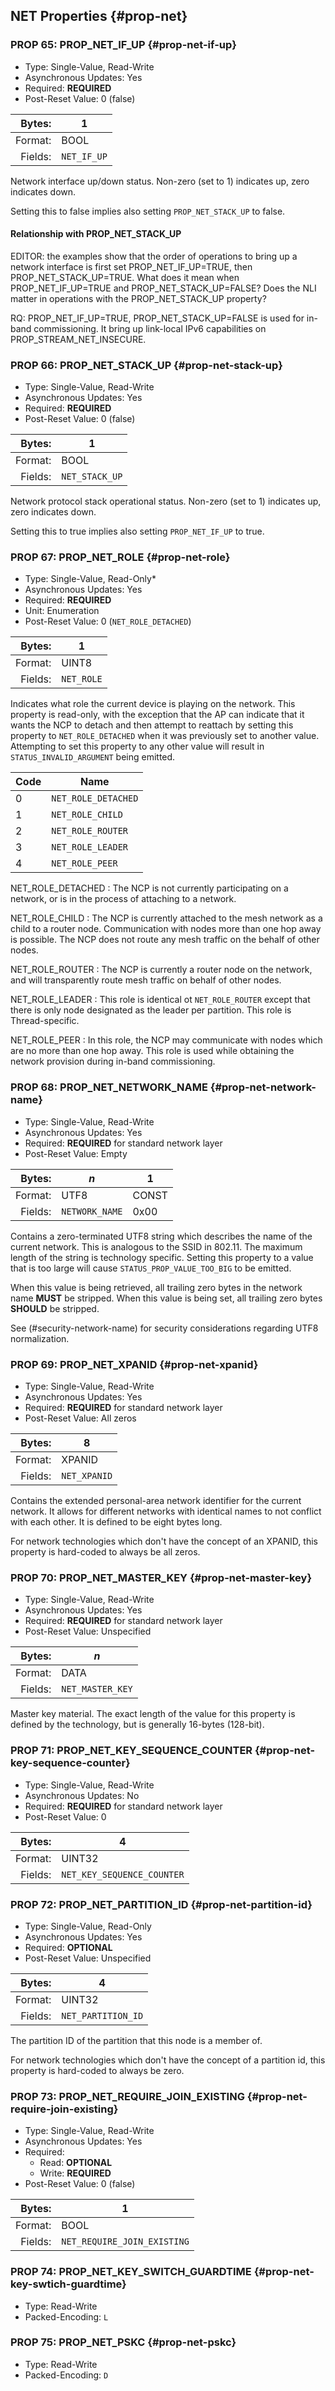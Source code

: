 ## NET Properties {#prop-net}

### PROP 65: PROP_NET_IF_UP  {#prop-net-if-up}

* Type: Single-Value, Read-Write
* Asynchronous Updates: Yes
* Required: **REQUIRED**
* Post-Reset Value: 0 (false)

Bytes:  |    1
-------:|-------------
Format: | BOOL
Fields: | `NET_IF_UP`

Network interface up/down status. Non-zero (set to 1) indicates up, zero indicates down.

Setting this to false implies also setting `PROP_NET_STACK_UP` to false.

#### Relationship with PROP_NET_STACK_UP

EDITOR: the examples show that the order of operations to bring up a network interface is first set PROP_NET_IF_UP=TRUE, then PROP_NET_STACK_UP=TRUE. What does it mean when PROP_NET_IF_UP=TRUE and PROP_NET_STACK_UP=FALSE? Does the NLI matter in operations with the PROP_NET_STACK_UP property?

RQ: PROP_NET_IF_UP=TRUE, PROP_NET_STACK_UP=FALSE is used for in-band commissioning.
It bring up link-local IPv6 capabilities on PROP_STREAM_NET_INSECURE.

### PROP 66: PROP_NET_STACK_UP  {#prop-net-stack-up}

* Type: Single-Value, Read-Write
* Asynchronous Updates: Yes
* Required: **REQUIRED**
* Post-Reset Value: 0 (false)

Bytes:  |    1
-------:|-------------
Format: | BOOL
Fields: | `NET_STACK_UP`

Network protocol stack operational status. Non-zero (set to 1) indicates up, zero indicates down.

Setting this to true implies also setting `PROP_NET_IF_UP` to true.


### PROP 67: PROP_NET_ROLE {#prop-net-role}

* Type: Single-Value, Read-Only\*
* Asynchronous Updates: Yes
* Required: **REQUIRED**
* Unit: Enumeration
* Post-Reset Value: 0 (`NET_ROLE_DETACHED`)

Bytes:  |    1
-------:|-------------
Format: | UINT8
Fields: | `NET_ROLE`

Indicates what role the current device is playing on the network. This property is
read-only, with the exception that the AP can indicate that it wants the NCP to
detach and then attempt to reattach by setting this property to `NET_ROLE_DETACHED`
when it was previously set to another value. Attempting to set this property
to any other value will result in `STATUS_INVALID_ARGUMENT` being emitted.

Code | Name
-----|---------------------
0    | `NET_ROLE_DETACHED`
1    | `NET_ROLE_CHILD`
2    | `NET_ROLE_ROUTER`
3    | `NET_ROLE_LEADER`
4    | `NET_ROLE_PEER`

NET_ROLE_DETACHED
: The NCP is not currently participating on a network, or is in the process of attaching
  to a network.

NET_ROLE_CHILD
: The NCP is currently attached to the mesh network as a child to a router node. Communication
  with nodes more than one hop away is possible. The NCP does not route any mesh traffic on the
  behalf of other nodes.

NET_ROLE_ROUTER
: The NCP is currently a router node on the network, and will transparently route mesh
  traffic on behalf of other nodes.

NET_ROLE_LEADER
: This role is identical ot `NET_ROLE_ROUTER` except that there is only node designated as the
  leader per partition. This role is Thread-specific.

NET_ROLE_PEER
: In this role, the NCP may communicate with nodes which are no more than one hop away. This
  role is used while obtaining the network provision during in-band commissioning.

### PROP 68: PROP_NET_NETWORK_NAME  {#prop-net-network-name}

* Type: Single-Value, Read-Write
* Asynchronous Updates: Yes
* Required: **REQUIRED** for standard network layer
* Post-Reset Value: Empty

Bytes:  |    *n*        | 1
-------:|---------------|------
Format: | UTF8         | CONST
Fields: | `NETWORK_NAME` | 0x00

Contains a zero-terminated UTF8 string which describes the name of
the current network. This is analogous to the SSID in 802.11. The maximum
length of the string is technology specific. Setting this property to a value
that is too large will cause `STATUS_PROP_VALUE_TOO_BIG` to be emitted.

When this value is being retrieved, all trailing zero bytes in the network name
**MUST** be stripped. When this value is being set, all trailing zero bytes
**SHOULD** be stripped.

See (#security-network-name) for security considerations regarding UTF8
normalization.

### PROP 69: PROP_NET_XPANID   {#prop-net-xpanid}

* Type: Single-Value, Read-Write
* Asynchronous Updates: Yes
* Required: **REQUIRED** for standard network layer
* Post-Reset Value: All zeros

Bytes:  |    8
-------:|---------------------
Format: | XPANID
Fields: | `NET_XPANID`

Contains the extended personal-area network identifier for the current
network. It allows for different networks with identical names to not
conflict with each other. It is defined to be eight bytes long.

For network technologies which don't have the concept of an XPANID,
this property is hard-coded to always be all zeros.

### PROP 70: PROP_NET_MASTER_KEY   {#prop-net-master-key}

* Type: Single-Value, Read-Write
* Asynchronous Updates: Yes
* Required: **REQUIRED** for standard network layer
* Post-Reset Value: Unspecified

Bytes:  |    *n*
-------:|---------------------
Format: | DATA
Fields: | `NET_MASTER_KEY`

Master key material. The exact length of the value for this property is defined by
the technology, but is generally 16-bytes (128-bit).


### PROP 71: PROP_NET_KEY_SEQUENCE_COUNTER   {#prop-net-key-sequence-counter}
* Type: Single-Value, Read-Write
* Asynchronous Updates: No
* Required: **REQUIRED** for standard network layer
* Post-Reset Value: 0

Bytes:  |    4
-------:|---------------------
Format: | UINT32
Fields: | `NET_KEY_SEQUENCE_COUNTER`

### PROP 72: PROP_NET_PARTITION_ID   {#prop-net-partition-id}
* Type: Single-Value, Read-Only
* Asynchronous Updates: Yes
* Required: **OPTIONAL**
* Post-Reset Value: Unspecified

Bytes:  |    4
-------:|---------------------
Format: | UINT32
Fields: | `NET_PARTITION_ID`

The partition ID of the partition that this node is a member of.

For network technologies which don't have the concept of a partition id,
this property is hard-coded to always be zero.

### PROP 73: PROP_NET_REQUIRE_JOIN_EXISTING   {#prop-net-require-join-existing}
* Type: Single-Value, Read-Write
* Asynchronous Updates: Yes
* Required:
    * Read: **OPTIONAL**
    * Write: **REQUIRED**
* Post-Reset Value: 0 (false)

Bytes:  |    1
-------:|---------------------
Format: | BOOL
Fields: | `NET_REQUIRE_JOIN_EXISTING`

<!-- RQ -- TODO: Elaborate on PROP_NET_JOIN_EXISTING -- -->

### PROP 74: PROP_NET_KEY_SWITCH_GUARDTIME   {#prop-net-key-swtich-guardtime}
* Type: Read-Write
* Packed-Encoding: `L`

<!-- RQ -- TODO: This likely doesn't belong in core, at least not in the small-number section.  -- -->

### PROP 75: PROP_NET_PSKC   {#prop-net-pskc}
* Type: Read-Write
* Packed-Encoding: `D`

<!-- RQ -- TODO: This likely doesn't belong in core, at least not in the small-number section.  -- -->
